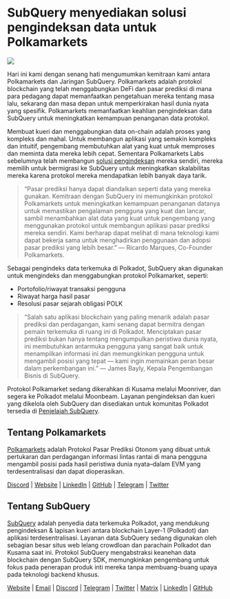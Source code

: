 # SubQuery menyediakan solusi pengindeksan data untuk Polkamarkets

![](https://miro.medium.com/max/1400/0*KRx5x-Oaz7mfHPuJ)

Hari ini kami dengan senang hati mengumumkan kemitraan kami antara Polkamarkets dan Jaringan SubQuery. Polkamarkets adalah protokol blockchain yang telah menggabungkan DeFi dan pasar prediksi di mana para pedagang dapat memanfaatkan pengetahuan mereka tentang masa lalu, sekarang dan masa depan untuk memperkirakan hasil dunia nyata yang spesifik. Polkamarkets memanfaatkan keahlian pengindeksan data SubQuery untuk meningkatkan kemampuan penanganan data protokol.

Membuat kueri dan menggabungkan data on-chain adalah proses yang kompleks dan mahal. Untuk membangun aplikasi yang semakin kompleks dan intuitif, pengembang membutuhkan alat yang kuat untuk memproses dan meminta data mereka lebih cepat. Sementara Polkamarkets Labs sebelumnya telah membangun [solusi pengindeksan](https://github.com/Polkamarkets/polkamarkets-api) mereka sendiri, mereka memilih untuk bermigrasi ke SubQuery untuk meningkatkan skalabilitas mereka karena protokol mereka mendapatkan lebih banyak daya tarik.

> “Pasar prediksi hanya dapat diandalkan seperti data yang mereka gunakan. Kemitraan dengan SubQuery ini memungkinkan protokol Polkamarkets untuk meningkatkan kemampuan penanganan datanya untuk memastikan pengalaman pengguna yang kuat dan lancar, sambil menambahkan alat data yang kuat untuk pengembang yang menggunakan protokol untuk membangun aplikasi pasar prediksi mereka sendiri. Kami berharap dapat melihat di mana teknologi kami dapat bekerja sama untuk menghadirkan penggunaan dan adopsi pasar prediksi yang lebih besar.” — Ricardo Marques, Co-Founder Polkamarkets.

Sebagai pengindeks data terkemuka di Polkadot, SubQuery akan digunakan untuk mengindeks dan menggabungkan protokol Polkamarket, seperti:

- Portofolio/riwayat transaksi pengguna
- Riwayat harga hasil pasar
- Resolusi pasar sejarah obligasi POLK

> “Salah satu aplikasi blockchain yang paling menarik adalah pasar prediksi dan perdagangan, kami senang dapat bermitra dengan pemain terkemuka di ruang ini di Polkadot. Menciptakan pasar prediksi bukan hanya tentang mengumpulkan peristiwa dunia nyata, ini membutuhkan antarmuka pengguna yang sangat baik untuk menampilkan informasi ini dan memungkinkan pengguna untuk mengambil posisi yang tepat — kami ingin memainkan peran besar dalam perkembangan ini.” — James Bayly, Kepala Pengembangan Bisnis di SubQuery.

Protokol Polkamarket sedang dikerahkan di Kusama melalui Moonriver, dan segera ke Polkadot melalui Moonbeam. Layanan pengindeksan dan kueri yang dikelola oleh SubQuery dan disediakan untuk komunitas Polkadot tersedia di [Penjelajah SubQuery](https://explorer.subquery.network/).

## Tentang Polkamarkets

[Polkamarkets](https://www.polkamarkets.com/) adalah Protokol Pasar Prediksi Otonom yang dibuat untuk pertukaran dan perdagangan informasi lintas rantai di mana pengguna mengambil posisi pada hasil peristiwa dunia nyata–dalam EVM yang terdesentralisasi dan dapat dioperasikan.

[Discord](https://discord.gg/polkamarkets) | [Website](https://polkamarkets.com/) | [LinkedIn](https://www.linkedin.com/company/polkamarkets/) | [GitHub](https://github.com/Polkamarkets) | [Telegram](http://t.me/polkamarkets) | [Twitter](https://twitter.com/polkamarkets)

## Tentang SubQuery

[SubQuery](https://subquery.network/) adalah penyedia data terkemuka Polkadot, yang mendukung pengindeksan & lapisan kueri antara blockchain Layer-1 (Polkadot) dan aplikasi terdesentralisasi. Layanan data SubQuery sedang digunakan oleh sebagian besar situs web lelang crowdloan dan parachain Polkadot dan Kusama saat ini. Protokol SubQuery mengabstraksi keanehan data blockchain dengan SubQuery SDK, memungkinkan pengembang untuk fokus pada penerapan produk inti mereka tanpa membuang-buang upaya pada teknologi backend khusus.

[Website](https://subquery.network/) | [Email](hello@subquery.network) | [Discord](https://discord.com/invite/78zg8aBSMG) | [Telegram](https://t.me/subquerynetwork) | [Twitter](https://twitter.com/subquerynetwork) | [Matrix](https://matrix.to/#/#subquery:matrix.org) | [LinkedIn](https://www.linkedin.com/company/subquery) | [GitHub](https://github.com/subquery)
